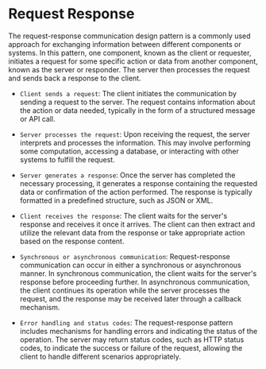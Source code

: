 # Request Response 

The request-response communication design pattern is a commonly used approach for exchanging information between different components or systems. In this pattern, one component, known as the client or requester, initiates a request for some specific action or data from another component, known as the server or responder. The server then processes the request and sends back a response to the client.

- `Client sends a request`: The client initiates the communication by sending a request to the server. The request contains information about the action or data needed, typically in the form of a structured message or API call.

- `Server processes the request`: Upon receiving the request, the server interprets and processes the information. This may involve performing some computation, accessing a database, or interacting with other systems to fulfill the request.

- `Server generates a response`: Once the server has completed the necessary processing, it generates a response containing the requested data or confirmation of the action performed. The response is typically formatted in a predefined structure, such as JSON or XML.

- `Client receives the response`: The client waits for the server's response and receives it once it arrives. The client can then extract and utilize the relevant data from the response or take appropriate action based on the response content.

- `Synchronous or asynchronous communication`: Request-response communication can occur in either a synchronous or asynchronous manner. In synchronous communication, the client waits for the server's response before proceeding further. In asynchronous communication, the client continues its operation while the server processes the request, and the response may be received later through a callback mechanism.

- `Error handling and status codes`: The request-response pattern includes mechanisms for handling errors and indicating the status of the operation. The server may return status codes, such as HTTP status codes, to indicate the success or failure of the request, allowing the client to handle different scenarios appropriately.